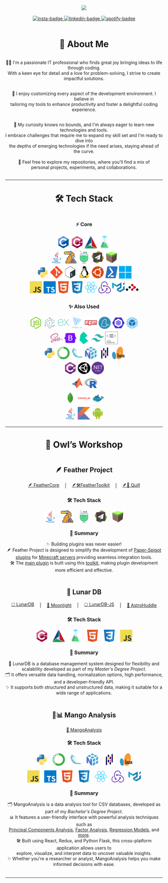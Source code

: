 <head>
  <link href="https://fonts.googleapis.com/css2?family=Pacifico&display=swap" rel="stylesheet">
</head>

<div id="header" align="center">
    <img src="https://media.giphy.com/media/v1.Y2lkPTc5MGI3NjExNnZkZDdtZnFqbDBjZmh4ZTNqZDZnd3NmOTU4cng5ZTloM3E2bHY3MSZlcD12MV9pbnRlcm5hbF9naWZfYnlfaWQmY3Q9Zw/f3iwJFOVOwuy7K6FFw/giphy.gif" width="350"/>
</div>

<div id="links" align="center" style="margin: 15px auto 0px auto;">
    <a href="https://instagram.com/alex.dele.o.o">
        <img src="https://img.shields.io/badge/Instagram-%23E4405F.svg?logo=Instagram&logoColor=white" alt="insta-badge"/>
    </a>
    <a href="https://linkedin.com/in/alexandru-delegeanu">
        <img src="https://img.shields.io/badge/LinkedIn-%230077B5.svg?logo=linkedin&logoColor=white" alt="linkedin-badge"/>
    </a>
    <a href="https://open.spotify.com/playlist/5YYqRKbgTKXAcP91Tv8r1Y?si=b957d0eb82024411">
        <img src="https://img.shields.io/badge/-Spotify-1DB954?logo=spotify&logoColor=white" alt="spotify-badge"/>
    </a>
</div>
<br />

<h1 align="center">💫 About Me</h1>

<div align="center" style="display: flex; flex-direction: column; gap: 3px;">
  <p>
    👨‍💻 I'm a passionate IT professional who finds great joy bringing ideas to life through coding. 
    <br>
    With a keen eye for detail and a love for problem-solving, I strive to create impactful solutions.
  </p>

  <p>
    👾 I enjoy customizing every aspect of the development environment. I believe in <br> tailoring my tools to enhance productivity and foster a delightful coding experience.
  </p>

  <p>
    👀 My curiosity knows no bounds, and I'm always eager to learn new technologies and tools.<br> I embrace challenges that require me to expand my skill set and I'm ready to dive into <br>the depths of emerging technologies if the need arises, staying ahead of the curve.
  </p>
🚀 Feel free to explore my repositories, where you'll find a mix of <br>personal projects, experiments, and collaborations.
</div>
<br>

<hr>

<h1 align="center">🛠️ Tech Stack</h1>

<div align="center" style="margin: 20px auto; display: flex; flex-direction: column; gap: 5px">
    <h3>⚡️ Core</h3>
    <div id="C++">
        <img src="badges/c.svg" title="C" alt="C" width="40" height="40"/>
        <img src="badges/cplusplus.svg" title="C++" alt="C++" width="40" height="40"/>
        <img src="badges/cmake.svg" title="CMake" alt="CMake" width="40" height="40"/>
        <img src="badges/cpp-unit-testing.svg" title="Unit Testing with Google Test" alt="Unit Testing with Google Test" width="40" height="40"/>
    </div>
    <div id="Java/Minecraft/Spigot">
        <img src="badges/java.svg" title="Java" alt="Java" width="40" height="40"/>
        <img src="badges/java-unit-testing.svg" title="Unit Testing with JUnit" alt="Unit Testing with JUnit" width="40" height="40"/>
        <img src="badges/mockito.svg" title="Unit testing with Mockito" alt="Mockito" width="40" height="40"/>
        <img src="badges/papermc.svg" title="PaperMC" alt="PaperMC" width="40" height="40"/>
        <img src="badges/minecraft.svg" title="Minecraft" alt="Minecraft" width="40" height="40"/>
    </div>
    <div id="Linux-CLI">
        <img src="badges/python.svg" title="Python" alt="Python" width="40" height="40"/>
        <img src="badges/git.svg" title="Git" alt="Git" width="40" height="40"/>
        <img src="badges/bash.svg" title="Bash" alt="Bash" width="40" height="40"/>
        <img src="badges/linux.svg" title="Linux" alt="Linux" width="40" height="40"/>
        <img src="badges/ubuntu.svg" title="Ubuntu" alt="Ubuntu" width="40" height="40"/>
        <img src="badges/powershell.svg" title="PowerShell" alt="PowerShell" width="40" height="40"/>
        <img src="badges/windows-11.svg" title="Windows" alt="Windows" width="40" height="40"/>
    </div>
    <div id="JavaScript-React">
        <img src="badges/javascript.svg" title="JavaScript" alt="JavaScript" width="40" height="40"/>
        <img src="badges/typescript.svg" title="TypeScript" alt="TypeScript" width="40" height="40"/>
        <img src="badges/html5.svg" title="HTML5" alt="HTML5" width="40" height="40"/>
        <img src="badges/css3.svg" title="CSS3" alt="CSS3" width="40" height="40"/>
        <img src="badges/react.svg" title="React" alt="React" width="40" height="40"/>
        <img src="badges/redux.svg" title="Redux" alt="Redux" width="40" height="40"/>
        <img src="badges/materialui.svg" title="MaterialUI" alt="MaterialUI" width="40" height="40"/>
        <img src="badges/react-router.svg" title="React Router" alt="React Router" width="40" height="40"/>
    </div>
    <h3>✨ Also Used</h3>
    <div id="JavaScript-Node">
        <img src="badges/nodejs.svg" title="NodeJS" alt="NodeJS" width="40" height="40"/>
        <img src="badges/electron.svg" title="ElectronJS" alt="ElectronJS" width="40" height="40"/>
        <img src="badges/express.svg" title="Express" alt="Express" width="40" height="40"/>
        <img src="badges/threejs.svg" title="ThreeJS" alt="ThreeJS" width="40" height="40"/>
        <img src="badges/npm.svg" title="NPM" alt="NPM" width="40" height="40"/>
        <img src="badges/yarn.svg" title="Yarn" alt="Yarn" width="40" height="40"/>
        <img src="badges/eslint.svg" title="Eslint" alt="Eslint" width="40" height="40"/>
        <img src="badges/webpack.svg" title="Webpack" alt="Webpack" width="40" height="40"/>
    </div>
    <div id="Styles">
        <img src="badges/sass.svg" title="Sass" alt="Sass" width="40" height="40"/>
        <img src="badges/bootstrap.svg" title="Bootstrap" alt="Bootstrap" width="40" height="40"/>
        <img src="badges/bulma.svg" title="BulmaCSS" alt="BulmaCSS" width="40" height="40"/>
        <img src="badges/tailwindcss.svg" title="TailwindCSS" alt="TailwindCSS" width="40" height="40"/>
        <img src="badges/styled-components.svg" title="StyledComponents" alt="StyledComponents" width="40" height="40"/>
    </div>
    <div id="Python">
        <img src="badges/python.svg" title="Python" alt="Python" width="40" height="40"/>
        <img src="badges/anaconda.svg" title="Anaconda" alt="Anaconda" width="40" height="40"/>
        <img src="badges/flask.svg" title="Flask" alt="Flask" width="40" height="40"/>
        <img src="badges/numpy.svg" title="NumPy" alt="NumPy" width="40" height="40"/>
        <img src="badges/pandas.svg" title="Pandas" alt="Pandas" width="40" height="40"/>
        <img src="badges/scikit-learn.svg" title="SciKit-Learn" alt="SciKit-Learn" width="40" height="40"/>
    </div>
    <div id="C#">
        <img src="badges/csharp.svg" title="CSharp" alt="CSharp" width="40" height="40"/>
        <img src="badges/unity.svg" title="Unity" alt="Unity" width="40" height="40"/>
        <img src="badges/dotnetcore.svg" title=".Net Core" alt=".Net Core" width="40" height="40"/>
    </div>
    <div id="R&Matlab">
        <img src="badges/matlab.svg" title="Matlab" alt="Matlab" width="40" height="40"/>
        <img src="badges/r.svg" title="R" alt="R" width="40" height="40"/>
    </div>
    <div id="Databases&Docker">
        <img src="badges/mongodb.svg" title="MongoDB" alt="MongoDB" width="40" height="40"/>
        <img src="badges/oracle.svg" title="OracleSQL" alt="OracleSQL" width="40" height="40"/>
        <img src="badges/docker.svg" title="Docker" alt="Docker" width="40" height="40"/>
    </div>
    <div id="Java">
        <img src="badges/java.svg" title="Java" alt="Java" width="40" height="40"/>
        <img src="badges/kotlin.svg" title="Kotlin" alt="Kotlin" width="40" height="40"/>
        <img src="badges/android.svg" title="Android" alt="Android" width="40" height="40"/>
    </div>
</div>

<hr>

<h1 align="center">🦉 Owl’s Workshop</h1>

<div  align="center" style="margin: 20px auto; display: flex; flex-direction: column; gap: 5px;">
    <div id="feather-project">
        <h2>🪶 Feather Project</h2>
        <div style="display:flex; gap:1em; justify-content:center; align-items:center">
            <a href="https://github.com/TheAncientOwl/feather-core">🪶 FeatherCore</a>
            &nbsp;|&nbsp;
            <a href="https://github.com/TheAncientOwl/feather-toolkit">🪶🛠️FeatherToolkit</a>
            &nbsp;|&nbsp;
            <a href="https://github.com/TheAncientOwl/quill">🪶📜 Quill</a>
        </div>
        <h3>🛠️ Tech Stack</h3>
        <div style="display:flex; gap:1em; justify-content:center;">
            <img src="badges/java.svg" title="Java" alt="Java" width="40" height="40"/>
            <img src="badges/java-unit-testing.svg" title="Unit Testing with JUnit" alt="Unit Testing with JUnit" width="40" height="40"/>
            <img src="badges/mockito.svg" title="Unit testing with Mockito" alt="Mockito" width="40" height="40"/>
            <img src="badges/papermc.svg" title="PaperMC" alt="PaperMC" width="40" height="40"/>
            <img src="badges/minecraft.svg" title="Minecraft" alt="Minecraft" width="40" height="40"/>
        </div>
        <h3>📌 Summary</h3>
        <p>✨ Building plugins was never easier!<br>🪶 Feather Project is designed to simplify the development of <a href="https://papermc.io/">Paper-Spigot plugins</a> for <a href="https://www.minecraft.net/en-us">Minecraft servers</a> providing seamless integration tools.<br>🛠️ The <a href="https://github.com/TheAncientOwl/feather-core">main plugin</a> is built using this <a href="https://github.com/TheAncientOwl/feather-toolkit">toolkit</a>, making plugin development more efficient and effective.
        </br>
    </div>
    <div id="lunar-db">
        <h2>🌙 Lunar DB</h2>
        <div style="display:flex; gap:1em; justify-content:center; align-items:center">
            <a href="https://github.com/TheAncientOwl/lunardb">🌕 LunarDB</a>
            &nbsp;|&nbsp;
            <a href="https://github.com/TheAncientOwl/lunardb/blob/main/Moonlight.md">🌙 Moonlight</a>
            &nbsp;|&nbsp;
            <a href="https://github.com/TheAncientOwl/lunardb-js">🌕 LunarDB-JS</a>
            &nbsp;|&nbsp;
            <a href="https://github.com/TheAncientOwl/astro-huddle">🚀 AstroHuddle</a>
        </div>
        <h3>🛠️ Tech Stack</h3> 
        <div style="display:flex; gap:1em; justify-content:center;">
            <img src="badges/cplusplus.svg" title="C++" alt="C++" width="40" height="40"/>
            <img src="badges/cmake.svg" title="CMake" alt="CMake" width="40" height="40"/>
            <img src="badges/cpp-unit-testing.svg" title="Unit Testing with Google Test" alt="Unit Testing with Google Test" width="40" height="40"/>
            <img src="badges/html5.svg" title="HTML5" alt="HTML5" width="40" height="40"/>
            <img src="badges/css3.svg" title="CSS3" alt="CSS3" width="40" height="40"/>
            <img src="badges/javascript.svg" title="JavaScript" alt="JavaScript" width="40" height="40"/>
        </div>
        <h3>📌 Summary</h3>
        <p>🌙 LunarDB is a database management system designed for flexibility and scalability developed as part of my <i>Master's Degree Project</i>.<br>🗂️ It offers versatile data handling, normalization options, high performance, and a developer-friendly API.<br>✨ It supports both structured and unstructured data, making it suitable for a wide range of applications.
        </p>
    </div>
    <div id="mango-analysis">
        <h2>🥭📊 Mango Analysis</h2>
        <div style="display:flex; gap:1em; justify-content:center; align-items:center">
            <a href="https://github.com/TheAncientOwl/mango-analysis">🥭 MangoAnalysis</a>
        </div>
        <h3>🛠️ Tech Stack</h3> 
        <div style="display:flex; gap:1em; justify-content:center;margin-bottom:1em">
            <img src="badges/python.svg" title="Python" alt="Python" width="40" height="40"/>
            <img src="badges/anaconda.svg" title="Anaconda" alt="Anaconda" width="40" height="40"/>
            <img src="badges/flask.svg" title="Flask" alt="Flask" width="40" height="40"/>
            <img src="badges/numpy.svg" title="NumPy" alt="NumPy" width="40" height="40"/>
            <img src="badges/pandas.svg" title="Pandas" alt="Pandas" width="40" height="40"/>
            <img src="badges/scikit-learn.svg" title="SciKit-Learn" alt="SciKit-Learn" width="40" height="40"/>
        </div>
        <div style="display:flex; gap:1em; justify-content:center;">
            <img src="badges/javascript.svg" title="JavaScript" alt="JavaScript" width="40" height="40"/>
            <img src="badges/typescript.svg" title="TypeScript" alt="TypeScript" width="40" height="40"/>
            <img src="badges/html5.svg" title="HTML5" alt="HTML5" width="40" height="40"/>
            <img src="badges/css3.svg" title="CSS3" alt="CSS3" width="40" height="40"/>
            <img src="badges/react.svg" title="React" alt="React" width="40" height="40"/>
            <img src="badges/redux.svg" title="Redux" alt="Redux" width="40" height="40"/>
            <img src="badges/materialui.svg" title="MaterialUI" alt="MaterialUI" width="40" height="40"/>
        </div>
        <h3>📌 Summary</h3>
        <p>🗂️ MangoAnalysis is a data analysis tool for CSV databases, developed as part of my <i>Bachelor's Degree Project</i>.<br>📊 It features a user-friendly interface with powerful analysis techniques such as<br> <a href="https://en.wikipedia.org/wiki/Principal_component_analysis">Principal Components Analysis</a>, <a href="https://en.wikipedia.org/wiki/Factor_analysis">Factor Analysis</a>, <a href="https://en.wikipedia.org/wiki/Regression_analysis">Regression Models</a>, and <a href="https://github.com/TheAncientOwl/mango-analysis?tab=readme-ov-file#-modules">more</a>.<br>🛠️ Built using React, Redux, and Python Flask, this cross-platform application allows users to <br>explore, visualize, and interpret data to uncover valuable insights.<br>✨ Whether you're a researcher or analyst, MangoAnalysis helps you make informed decisions with ease.
        </p>
    </div>
</div>

<hr>

<!-- <h2 align="center">🔥Stats</h2>

<div align="center" style="margin: 10px auto;">
  <img src="http://github-readme-streak-stats.herokuapp.com?user=TheAncientOwl&theme=dark&date_format=M%20j%5B%2C%20Y%5D" title="GitHub Streak" alt="GitHub Streak"/>
</div>

<hr> -->

<!-- <h2 align="center">💻 Work Machine</h2>

<div align="center" style="margin: 10px auto;">
  <img src="PC-Stats.png" width="450" style="border-radius: 10px">
</div>

<hr> -->
